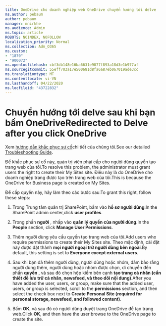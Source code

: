 ```yaml
---
title: OneDrive cho doanh nghiệp web OneDrive chuyển hướng tới delve
ms.author: pebaum
author: pebaum
manager: mnirkhe
ms.audience: Admin
ms.topic: article
ROBOTS: NOINDEX, NOFOLLOW
localization_priority: Normal
ms.collection: Adm_O365
ms.custom:
- "1870"
- "900072"
ms.openlocfilehash: cbf3db148e16ba6631e9077f893a18d3e1b977af
ms.sourcegitcommit: 55eff703a17e500681d8fa6a87eb067019ade3cc
ms.translationtype: MT
ms.contentlocale: vi-VN
ms.lasthandoff: 04/22/2020
ms.locfileid: "43722832"
---
```

# <a name="redirected-to-delve-after-you-click-onedrive"></a><span data-ttu-id="c5a65-102">Chuyển hướng tới delve sau khi bạn bấm OneDrive</span><span class="sxs-lookup"><span data-stu-id="c5a65-102">Redirected to Delve after you click OneDrive</span></span>

<span data-ttu-id="c5a65-103">Xem [hướng dẫn khắc phục sự cố](https://docs.microsoft.com/sharepoint/support/sites/troubleshooting-guide-for-sites-stopped-at-provisioning)chi tiết của chúng tôi.</span><span class="sxs-lookup"><span data-stu-id="c5a65-103">See our detailed [Troubleshooting Guide](https://docs.microsoft.com/sharepoint/support/sites/troubleshooting-guide-for-sites-stopped-at-provisioning).</span></span>

<span data-ttu-id="c5a65-104">Để khắc phục sự cố này, quản trị viên phải cấp cho người dùng quyền tạo trang web của tôi.</span><span class="sxs-lookup"><span data-stu-id="c5a65-104">To resolve this problem, the administrator must grant users the right to create their My Sites site.</span></span> <span data-ttu-id="c5a65-105">Điều này là do OneDrive cho doanh nghiệp trang được tạo trên trang web của tôi.</span><span class="sxs-lookup"><span data-stu-id="c5a65-105">This is because the OneDrive for Business page is created on My Sites.</span></span>

<span data-ttu-id="c5a65-106">Để cấp quyền này, hãy làm theo các bước sau:</span><span class="sxs-lookup"><span data-stu-id="c5a65-106">To grant this right, follow these steps:</span></span>

1. <span data-ttu-id="c5a65-107">Trong Trung tâm quản trị SharePoint, bấm vào **hồ sơ người dùng**.</span><span class="sxs-lookup"><span data-stu-id="c5a65-107">In the SharePoint admin center,click **user profiles**.</span></span>

2. <span data-ttu-id="c5a65-108">Trong phần **người** , nhấp vào **quản lý quyền của người dùng**.</span><span class="sxs-lookup"><span data-stu-id="c5a65-108">In the **People** section, click **Manage User Permissions**.</span></span>

3. <span data-ttu-id="c5a65-109">Thêm người dùng yêu cầu quyền tạo trang web của tôi.</span><span class="sxs-lookup"><span data-stu-id="c5a65-109">Add users who require permissions to create their My Sites site.</span></span> <span data-ttu-id="c5a65-110">Theo mặc định, cài đặt này được đặt thành **mọi người ngoại trừ người dùng bên ngoài**.</span><span class="sxs-lookup"><span data-stu-id="c5a65-110">By default, this setting is set to **Everyone except external users**.</span></span>

4. <span data-ttu-id="c5a65-111">Sau khi bạn đã thêm người dùng, người dùng hoặc nhóm, đảm bảo rằng người dùng thêm, người dùng hoặc nhóm được chọn, di chuyển đến phần **quyền** , và sau đó chọn hộp kiểm bên cạnh **tạo trang cá nhân (cần thiết để lưu trữ cá nhân, newsfeed, và theo dõi nội dung)**.</span><span class="sxs-lookup"><span data-stu-id="c5a65-111">After you have added the user, users, or group, make sure that the added user, users, or group is selected, scroll to the **permissions** section, and then select the check box next to **Create Personal Site (required for personal storage, newsfeed, and followed content)**.</span></span>

5. <span data-ttu-id="c5a65-112">Bấm **OK**, và sau đó có người dùng duyệt trang OneDrive để tạo trang web.</span><span class="sxs-lookup"><span data-stu-id="c5a65-112">Click **OK**, and then have the user browse to the OneDrive page to create the site.</span></span>
